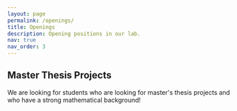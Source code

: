 ```yaml
---
layout: page
permalink: /openings/
title: Openings
description: Opening positions in our lab.
nav: true
nav_order: 3
---
```



## Master Thesis Projects 
We are looking for students who are looking for master's thesis projects and who have a strong mathematical background!
